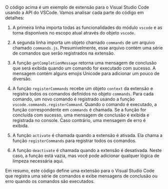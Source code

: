 O código acima é um exemplo de extensão para o Visual Studio Code usando a API do VSCode. Vamos analisar cada parte do código em detalhes:

1. A primeira linha importa todas as funcionalidades do módulo `vscode` e as torna disponíveis no escopo atual através do objeto `vscode`.

2. A segunda linha importa um objeto chamado `commands` de um arquivo chamado `commands.js`. Presumivelmente, esse arquivo contém uma série de comandos que serão registrados na extensão.

3. A função `getCompletionMessage` retorna uma mensagem de conclusão que será exibida quando um comando for executado com sucesso. A mensagem contém alguns emojis Unicode para adicionar um pouco de diversão.

4. A função `registerCommands` recebe um objeto `context` da extensão e registra todos os comandos definidos no objeto `commands`. Para cada comando, um novo comando é registrado usando a função `vscode.commands.registerCommand`. Quando o comando é executado, a função correspondente em `commands` é chamada. Se a função for concluída com sucesso, uma mensagem de conclusão é exibida e registrada no console. Caso contrário, uma mensagem de erro é exibida.

5. A função `activate` é chamada quando a extensão é ativada. Ela chama a função `registerCommands` para registrar todos os comandos.

6. A função `deactivate` é chamada quando a extensão é desativada. Neste caso, a função está vazia, mas você pode adicionar qualquer lógica de limpeza necessária aqui.

Em resumo, este código define uma extensão para o Visual Studio Code que registra uma série de comandos e exibe mensagens de conclusão ou erro quando os comandos são executados.